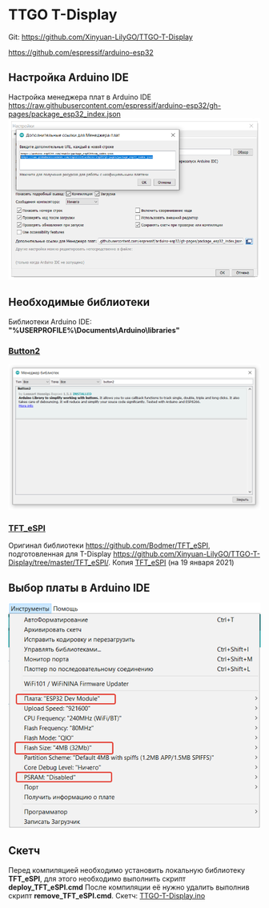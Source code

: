 # TTGO T-Display

Git: https://github.com/Xinyuan-LilyGO/TTGO-T-Display


https://github.com/espressif/arduino-esp32

## Настройка Arduino IDE
Настройка менеджера плат в Arduino IDE
https://raw.githubusercontent.com/espressif/arduino-esp32/gh-pages/package_esp32_index.json
![setting](./setting.png "Настройки")
## Необходимые библиотеки
Библиотеки Arduino IDE: **"%USERPROFILE%\Documents\Arduino\libraries\"**
### [Button2](https://github.com/LennartHennigs/Button2)
![button2](./button2.png "Button2")
### [TFT_eSPI](https://github.com/ikozin/Arduino/tree/master/LilyGO-TTGO/T-Display/TFT_eSPI/)
Оригинал библиотеки https://github.com/Bodmer/TFT_eSPI, подготовленная для T-Display https://github.com/Xinyuan-LilyGO/TTGO-T-Display/tree/master/TFT_eSPI/. Копия [TFT_eSPI](https://github.com/ikozin/Arduino/tree/master/LilyGO-TTGO/T-Display/TFT_eSPI/) (на 19 января 2021) 
## Выбор платы в Arduino IDE
![menu](./menu.png "menu")
## Скетч
Перед компиляцией необходимо установить локальную библиотеку **TFT_eSPI**,
для этого необходимо выполнить скрипт **deploy_TFT_eSPI.cmd**
После компиляции её нужно удалить выполнив скрипт **remove_TFT_eSPI.cmd**.
Скетч: [TTGO-T-Display.ino](https://github.com/ikozin/Arduino/tree/master/LilyGO-TTGO/T-Display/TTGO-T-Display/)
